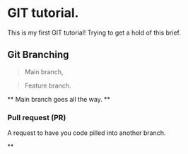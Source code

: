# GIT tutorial.

This is my first GIT tutorial!
Trying to get a hold of this brief.

## Git Branching

> Main branch,

> Feature branch.

** Main branch goes all the way. **

### Pull request (PR)

A request to have you code pilled into another branch.

**
